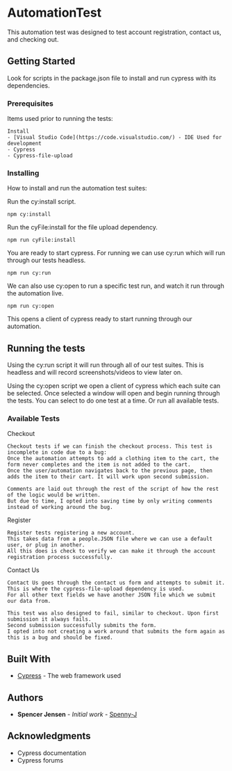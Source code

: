# AutomationTest

This automation test was designed to test account registration, contact us, and checking out. 

## Getting Started

Look for scripts in the package.json file to install and run cypress with its dependencies.

### Prerequisites

Items used prior to running the tests:

```
Install
- [Visual Studio Code](https://code.visualstudio.com/) - IDE Used for development
- Cypress 
- Cypress-file-upload
```

### Installing

How to install and run the automation test suites:

Run the cy:install script.

```
npm cy:install
```

Run the cyFile:install for the file upload dependency.

```
npm run cyFile:install
```

You are ready to start cypress. For running we can use cy:run which will run through our tests headless.

```
npm run cy:run
```

We can also use cy:open to run a specific test run, and watch it run through the automation live.

```
npm run cy:open
```

This opens a client of cypress ready to start running through our automation.

## Running the tests

Using the cy:run script it will run through all of our test suites. This is headless and will record screenshots/videos to view later on.

Using the cy:open script we open a client of cypress which each suite can be selected. 
Once selected a window will open and begin running through the tests. 
You can select to do one test at a time. Or run all available tests.

### Available Tests

Checkout

```
Checkout tests if we can finish the checkout process. This test is incomplete in code due to a bug: 
Once the automation attempts to add a clothing item to the cart, the form never completes and the item is not added to the cart. 
Once the user/automation navigates back to the previous page, then adds the item to their cart. It will work upon second submission.

Comments are laid out through the rest of the script of how the rest of the logic would be written. 
But due to time, I opted into saving time by only writing comments instead of working around the bug.
```

Register

```
Register tests registering a new account. 
This takes data from a people.JSON file where we can use a default user, or plug in another. 
All this does is check to verify we can make it through the account registration process successfully.
```

Contact Us
```
Contact Us goes through the contact us form and attempts to submit it. 
This is where the cypress-file-upload dependency is used. 
For all other text fields we have another JSON file which we submit our data from. 

This test was also designed to fail, similar to checkout. Upon first submission it always fails. 
Second submission successfully submits the form. 
I opted into not creating a work around that submits the form again as this is a bug and should be fixed.
```

## Built With

* [Cypress](https://code.visualstudio.com/) - The web framework used

## Authors

* **Spencer Jensen** - *Initial work* - [Spenny-J](https://github.com/Spenny-J)


## Acknowledgments

* Cypress documentation
* Cypress forums
